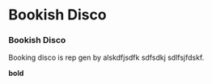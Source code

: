 # Bookish Disco

### **Bookish Disco**

Booking disco is rep gen by alskdfjsdfk
sdfsdkj sdlfsjfdskf.

**bold**
